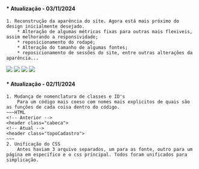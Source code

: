 #### * Atualização - 03/11/2024
    1. Reconstrução da aparência do site. Agora está mais próximo do design inicialmente desejado.
        * Alteração de algumas métricas fixas para outras mais flexiveis, assim melhorando a responsividade;
        * reposicionamento do rodapé;
        * Alteração do tamanho de algumas fontes;
        * reposicionamento de sessões do site, entre outras alterações da aparência...
![](https://vscode.dev/github/NokiaTTG/overcross/blob/main/image/visual1/cadastro1VisualV1.png)
![](https://vscode.dev/github/NokiaTTG/overcross/blob/main/image/visual1/cadastro2VisualV1.png)
![](https://vscode.dev/github/NokiaTTG/overcross/blob/main/image/visual1/homeVisualV1.png)
![](https://vscode.dev/github/NokiaTTG/overcross/blob/main/image/visual1/loginVisualV1.png)
        
        
#### * Atualização - 02/11/2024
    1. Mudança de nomenclatura de classes e ID's
        Para um código mais coeso com nomes mais explicitos de quais são as funções de cada coisa dentro do código.
    ~~~HTML
    <!-- Anterior -->
    <header class="cabeca"> 
    <!-- Atual -->
    <header class="topoCadastro">
    ~~~
    2. Unificação do CSS
        Antes haviam 3 arquivo separados, um para as fonte, outro para um página em especifico e o css príncipal. Todos foram unificados para simplicação.